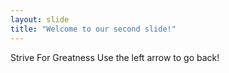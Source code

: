 ```yaml
---
layout: slide
title: "Welcome to our second slide!"
---
```

Strive For Greatness
Use the left arrow to go back!
